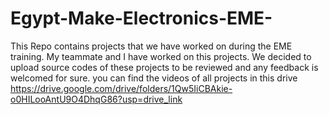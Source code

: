 # Egypt-Make-Electronics-EME-
This Repo contains projects that we have worked on during the EME training.
My teammate and I have worked on this projects. We decided to upload source codes of these projects to be reviewed and any feedback is welcomed for sure.
you can find the videos of all projects in this drive https://drive.google.com/drive/folders/1Qw5IiCBAkie-o0HILooAntU9O4DhqG86?usp=drive_link

